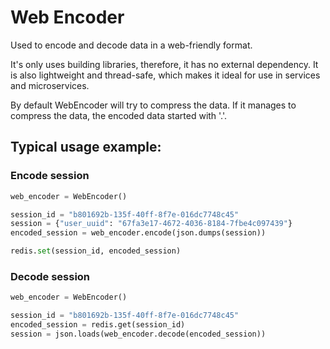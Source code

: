 # Web Encoder

Used to encode and decode data in a web-friendly format.

It's only uses building libraries, therefore, it has no external dependency.
It is also lightweight and thread-safe, which makes it ideal for use in services and microservices.

By default WebEncoder will try to compress the data.
If it manages to compress the data, the encoded data started with '.'.


## Typical usage example:


### Encode session
```python
web_encoder = WebEncoder()

session_id = "b801692b-135f-40ff-8f7e-016dc7748c45"
session = {"user_uuid": "67fa3e17-4672-4036-8184-7fbe4c097439"}
encoded_session = web_encoder.encode(json.dumps(session))

redis.set(session_id, encoded_session)
```

### Decode session
```python
web_encoder = WebEncoder()

session_id = "b801692b-135f-40ff-8f7e-016dc7748c45"
encoded_session = redis.get(session_id)
session = json.loads(web_encoder.decode(encoded_session))

```
